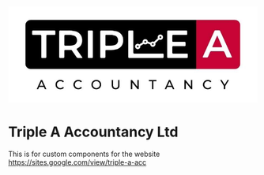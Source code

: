 ![AAA logo](aaa.jpg)
# Triple A Accountancy Ltd
This is for custom components for the website https://sites.google.com/view/triple-a-acc
